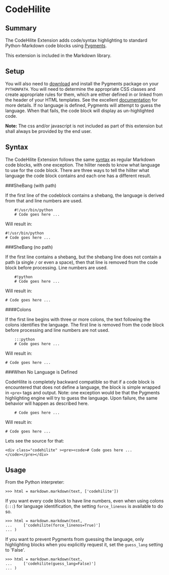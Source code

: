 CodeHilite
==========

Summary
-------

The CodeHilite Extension adds code/syntax highlighting to standard 
Python-Markdown code blocks using [Pygments][].

[Python-Markdown]: http://www.freewisdom.org/projects/python-markdown/
[Pygments]: http://pygments.org/

This extension is included in the  Markdown library.

Setup
-----

You will also need to [download][dl] and install the Pygments package on your 
`PYTHONPATH`. You will need to determine the appropriate CSS classes and create
appropriate rules for them, which are either defined in or linked from the 
header of your HTML templates. See the excellent [documentation][] for more 
details. If no language is defined, Pygments will attempt to guess the 
language. When that fails, the code block will display as un-highlighted code.

[dl]: http://pygments.org/download/
[documentation]: http://pygments.org/docs

**Note:** The css and/or javascript is not included as part of this extension 
but shall always be provided by the end user.

Syntax
------

The CodeHilite Extension follows the same [syntax][] as regular Markdown code 
blocks, with one exception. The hiliter needs to know what language to use for 
the code block. There are three ways to tell the hiliter what language the code 
block contains and each one has a different result.

[syntax]: http://daringfireball.net/projects/markdown/syntax#precode

###SheBang (with path)

If the first line of the codeblock contains a shebang, the language is derived 
from that and line numbers are used.

        #!/usr/bin/python
        # Code goes here ...

Will result in:

    #!/usr/bin/python
    # Code goes here ...


###SheBang (no path)

If the first line contains a shebang, but the shebang line does not contain a 
path (a single `/` or even a space), then that line is removed from the code 
block before processing. Line numbers are used.

        #!python
        # Code goes here ...

Will result in:

    # Code goes here ...

####Colons

If the first line begins with three or more colons, the text following the 
colons identifies the language. The first line is removed from the code block 
before processing and line numbers are not used.

        :::python
        # Code goes here ...

Will result in:

    # Code goes here ...

###When No Language is Defined

CodeHilite is completely backward compatible so that if a code block is 
encountered that does not define a language, the block is simple wrapped in 
`<pre>` tags and output. Note: one exception would be that the Pygments 
highlighting engine will try to guess the language. Upon failure, the same 
behavior will happen as described here.

        # Code goes here ...

Will result in:

    # Code goes here ...

Lets see the source for that:

    <div class="codehilite" ><pre><code># Code goes here ...
    </code></pre></div>

Usage
-----

From the Python interpreter:

    >>> html = markdown.markdown(text, ['codehilite'])

If you want every code block to have line numbers, even when using colons 
(`:::`) for language identification, the setting `force_linenos` is available 
to do so.

    >>> html = markdown.markdown(text, 
    ...     ['codehilite(force_linenos=True)']
    ... )

If you want to prevent Pygments from guessing the language, only highlighting
blocks when you explicitly request it, set the `guess_lang` setting to 'False'.

    >>> html = markdown.markdown(text,
    ...     ['codehilite(guess_lang=False)']
    ... )
